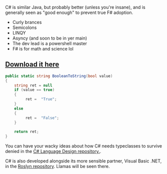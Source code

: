 C# is similar Java, but probably better (unless you're insane), and is generally seen as "good enough" to prevent true F# adoption.

* Curly brances
* Semicolons
* LINQY
* Asyncy (and soon to be in yer main)
* The dev lead is a powershell master
* F# is for math and science lol

## [Download it here](https://www.microsoft.com/net/core)

```csharp
public static string BooleanToString(bool value)
{
    string ret = null
    if (value == true)
    {
         ret =  "True";
    }
    else
    {
         ret =  "False";
    }
    
    return ret;
}
```

You can have your wacky ideas about how C# needs typeclasses to survive denied in the [C# Language Design repository.](https://github.com/dotnet/csharplang).

C# is also developed alongside its more sensible partner, Visual Basic .NET, in the [Roslyn repository](https://github.com/dotnet/roslyn).  Llamas will be seen there.
